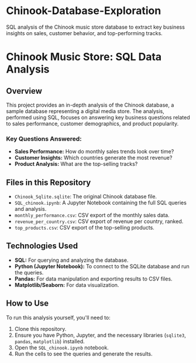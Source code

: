 # Chinook-Database-Exploration
SQL analysis of the Chinook music store database to extract key business insights on sales, customer behavior, and top-performing tracks.
# Chinook Music Store: SQL Data Analysis

## Overview

This project provides an in-depth analysis of the Chinook database, a sample database representing a digital media store. The analysis, performed using SQL, focuses on answering key business questions related to sales performance, customer demographics, and product popularity.

### Key Questions Answered:

* **Sales Performance:** How do monthly sales trends look over time?
* **Customer Insights:** Which countries generate the most revenue?
* **Product Analysis:** What are the top-selling tracks?

## Files in this Repository

* `Chinook_Sqlite.sqlite`: The original Chinook database file.
* `SQL_chinook.ipynb`: A Jupyter Notebook containing the full SQL queries and analysis.
* `monthly_performance.csv`: CSV export of the monthly sales data.
* `revenue_per_country.csv`: CSV export of revenue per country, ranked.
* `top_products.csv`: CSV export of the top-selling products.

## Technologies Used

* **SQL:** For querying and analyzing the database.
* **Python (Jupyter Notebook):** To connect to the SQLite database and run the queries.
* **Pandas:** For data manipulation and exporting results to CSV files.
* **Matplotlib/Seaborn:** For data visualization.

## How to Use

To run this analysis yourself, you'll need to:

1.  Clone this repository.
2.  Ensure you have Python, Jupyter, and the necessary libraries (`sqlite3`, `pandas`, `matplotlib`) installed.
3.  Open the `SQL_chinook.ipynb` notebook.
4.  Run the cells to see the queries and generate the results.


